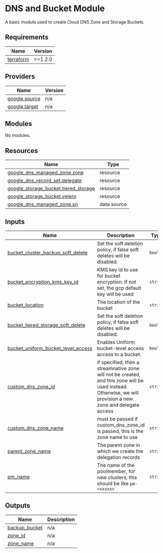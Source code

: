 <!--
  ~ Copyright 2023 StreamNative, Inc.
  ~
  ~ Licensed under the Apache License, Version 2.0 (the "License");
  ~ you may not use this file except in compliance with the License.
  ~ You may obtain a copy of the License at
  ~
  ~     http://www.apache.org/licenses/LICENSE-2.0
  ~
  ~ Unless required by applicable law or agreed to in writing, software
  ~ distributed under the License is distributed on an "AS IS" BASIS,
  ~ WITHOUT WARRANTIES OR CONDITIONS OF ANY KIND, either express or implied.
  ~ See the License for the specific language governing permissions and
  ~ limitations under the License.
-->

# DNS and Bucket Module
A basic module used to create Cloud DNS Zone and Storage Buckets.

<!-- BEGIN_TF_DOCS -->
## Requirements

| Name | Version |
|------|---------|
| <a name="requirement_terraform"></a> [terraform](#requirement\_terraform) | >=1.2.0 |

## Providers

| Name | Version |
|------|---------|
| <a name="provider_google.source"></a> [google.source](#provider\_google.source) | n/a |
| <a name="provider_google.target"></a> [google.target](#provider\_google.target) | n/a |

## Modules

No modules.

## Resources

| Name | Type |
|------|------|
| [google_dns_managed_zone.zone](https://registry.terraform.io/providers/hashicorp/google/latest/docs/resources/dns_managed_zone) | resource |
| [google_dns_record_set.delegate](https://registry.terraform.io/providers/hashicorp/google/latest/docs/resources/dns_record_set) | resource |
| [google_storage_bucket.tiered_storage](https://registry.terraform.io/providers/hashicorp/google/latest/docs/resources/storage_bucket) | resource |
| [google_storage_bucket.velero](https://registry.terraform.io/providers/hashicorp/google/latest/docs/resources/storage_bucket) | resource |
| [google_dns_managed_zone.sn](https://registry.terraform.io/providers/hashicorp/google/latest/docs/data-sources/dns_managed_zone) | data source |

## Inputs

| Name | Description | Type | Default | Required |
|------|-------------|------|---------|:--------:|
| <a name="input_bucket_cluster_backup_soft_delete"></a> [bucket\_cluster\_backup\_soft\_delete](#input\_bucket\_cluster\_backup\_soft\_delete) | Set the soft deletion policy, if false soft deletes will be disabled. | `bool` | `true` | no |
| <a name="input_bucket_encryption_kms_key_id"></a> [bucket\_encryption\_kms\_key\_id](#input\_bucket\_encryption\_kms\_key\_id) | KMS key id to use for bucket encryption. If not set, the gcp default key will be used | `string` | `null` | no |
| <a name="input_bucket_location"></a> [bucket\_location](#input\_bucket\_location) | The location of the bucket | `string` | n/a | yes |
| <a name="input_bucket_tiered_storage_soft_delete"></a> [bucket\_tiered\_storage\_soft\_delete](#input\_bucket\_tiered\_storage\_soft\_delete) | Set the soft deletion policy, if false soft deletes will be disabled. | `bool` | `true` | no |
| <a name="input_bucket_uniform_bucket_level_access"></a> [bucket\_uniform\_bucket\_level\_access](#input\_bucket\_uniform\_bucket\_level\_access) | Enables Uniform bucket-level access access to a bucket. | `bool` | `false` | no |
| <a name="input_custom_dns_zone_id"></a> [custom\_dns\_zone\_id](#input\_custom\_dns\_zone\_id) | if specified, then a streamnative zone will not be created, and this zone will be used instead. Otherwise, we will provision a new zone and delegate access | `string` | `""` | no |
| <a name="input_custom_dns_zone_name"></a> [custom\_dns\_zone\_name](#input\_custom\_dns\_zone\_name) | must be passed if custom\_dns\_zone\_id is passed, this is the zone name to use | `string` | `""` | no |
| <a name="input_parent_zone_name"></a> [parent\_zone\_name](#input\_parent\_zone\_name) | The parent zone in which we create the delegation records | `string` | n/a | yes |
| <a name="input_pm_name"></a> [pm\_name](#input\_pm\_name) | The name of the poolmember, for new clusters, this should be like `pm-<xxxxx>` | `string` | n/a | yes |

## Outputs

| Name | Description |
|------|-------------|
| <a name="output_backup_bucket"></a> [backup\_bucket](#output\_backup\_bucket) | n/a |
| <a name="output_zone_id"></a> [zone\_id](#output\_zone\_id) | n/a |
| <a name="output_zone_name"></a> [zone\_name](#output\_zone\_name) | n/a |
<!-- END_TF_DOCS -->